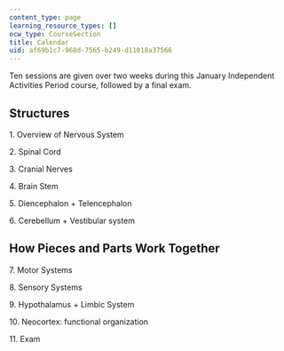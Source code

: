 ```yaml
---
content_type: page
learning_resource_types: []
ocw_type: CourseSection
title: Calendar
uid: af69b1c7-968d-7565-b249-d11018a37566
---
```


Ten sessions are given over two weeks during this January Independent Activities Period course, followed by a final exam.

Structures
----------

1\. Overview of Nervous System

2\. Spinal Cord

3\. Cranial Nerves

4\. Brain Stem

5\. Diencephalon + Telencephalon

6\. Cerebellum + Vestibular system

How Pieces and Parts Work Together
----------------------------------

7\. Motor Systems

8\. Sensory Systems

9\. Hypothalamus + Limbic System

10\. Neocortex: functional organization

11\. Exam
